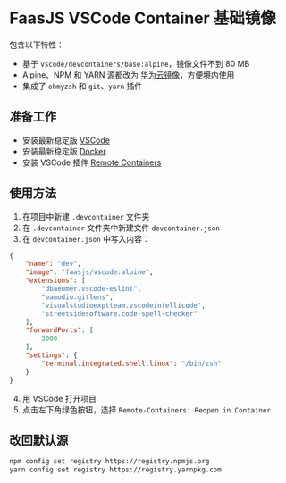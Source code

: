 # FaasJS VSCode Container 基础镜像

包含以下特性：

- 基于 `vscode/devcontainers/base:alpine`，镜像文件不到 80 MB
- Alpine、NPM 和 YARN 源都改为 [华为云镜像](https://mirrors.huaweicloud.com/home)，方便境内使用
- 集成了 `ohmyzsh` 和 `git`、`yarn` 插件

## 准备工作

- 安装最新稳定版 [VSCode](https://code.visualstudio.com/)
- 安装最新稳定版 [Docker](https://www.docker.com/)
- 安装 VSCode 插件 [Remote Containers](https://marketplace.visualstudio.com/items?itemName=ms-vscode-remote.remote-containers)

## 使用方法

1. 在项目中新建 `.devcontainer` 文件夹
2. 在 `.devcontainer` 文件夹中新建文件 `devcontainer.json`
3. 在 `devcontainer.json` 中写入内容：

```json
{
	"name": "dev",
	"image": "faasjs/vscode:alpine",
	"extensions": [
		"dbaeumer.vscode-eslint",
		"eamodio.gitlens",
		"visualstudioexptteam.vscodeintellicode",
		"streetsidesoftware.code-spell-checker"
	],
	"forwardPorts": [
		3000
	],
	"settings": {
		"terminal.integrated.shell.linux": "/bin/zsh"
	}
}
```
4. 用 VSCode 打开项目
5. 点击左下角绿色按钮，选择 `Remote-Containers: Reopen in Container`

## 改回默认源

```bash
npm config set registry https://registry.npmjs.org
yarn config set registry https://registry.yarnpkg.com
```
